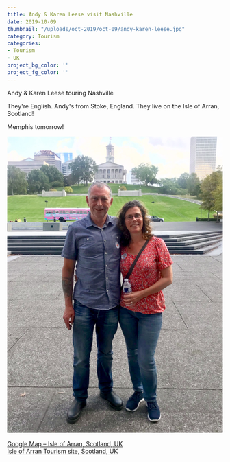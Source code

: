 ```yaml
---
title: Andy & Karen Leese visit Nashville
date: 2019-10-09
thumbnail: "/uploads/oct-2019/oct-09/andy-karen-leese.jpg"
category: Tourism
categories:
- Tourism
- UK
project_bg_color: ''
project_fg_color: ''
---
```


Andy & Karen Leese touring Nashville  

They're English. Andy's from Stoke, England. They live on the Isle of Arran, Scotland!   

Memphis tomorrow! 

![Andy & Karen Leese touring Nashville](/uploads/oct-2019/oct-09/andy-karen-leese.jpg)


<a href="https://goo.gl/maps/RfzDKmVG8iegJiw37">Google Map – Isle of Arran, Scotland, UK</a>
<br>
<a href="https://www.visitscotland.com/destinations-maps/arran/">Isle of Arran Tourism site, Scotland, UK</a>

